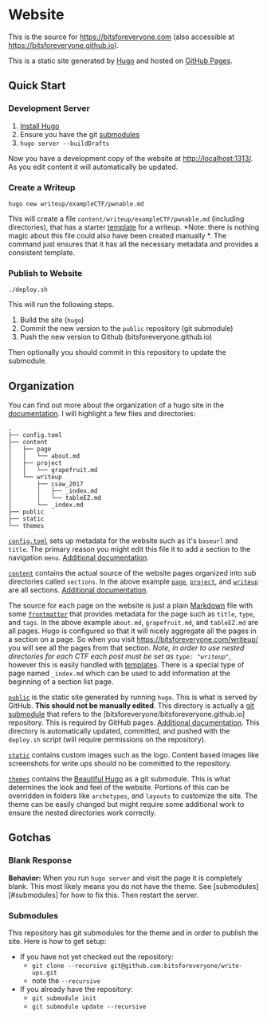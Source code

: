 # Website

This is the source for <https://bitsforeveryone.com> (also  accessible at <https://bitsforeveryone.github.io>).

This is a static site generated by [Hugo][h] and hosted on [GitHub Pages][g].

[g]:https://pages.github.com/
[h]:https://gohugo.io/

## Quick Start

### Development Server
1. [Install Hugo](https://gohugo.io/getting-started/installing/#quick-install)
2. Ensure you have the git [submodules](#submodules)
3. `hugo server --buildDrafts`

Now you have a development copy of the website at <http://localhost:1313/>. As
you edit content it will automatically be updated.

### Create a Writeup

`hugo new writeup/exampleCTF/pwnable.md`

This will create a file `content/writeup/exampleCTF/pwnable.md` (including
directories), that has a starter [template][tt] for a writeup. *Note: there is
nothing magic about this file could also have been created manually *. The
command just ensures that it has all the necessary metadata and provides a
consistent template.

### Publish to Website

`./deploy.sh`

This will run the following steps.

1. Build the site (`hugo`)
2. Commit the new version to the `public` repository (git submodule)
3. Push the new version to Github (bitsforeveryone.github.io)

Then optionally you should commit in this repository to update the submodule.

## Organization

You can find out more about the organization of a hugo site in the
[documentation][dir]. I will highlight a few files and directories:

[dir]:https://gohugo.io/getting-started/directory-structure/

```
.
├── config.toml 
├── content
│   ├── page
│   │   └── about.md
│   ├── project
│   │   └── grapefruit.md
│   └── writeup
│       ├── csaw_2017
│       │   ├── _index.md
│       │   └── tableEZ.md
│       └── _index.md
├── public
├── static
└── themes
```

[`config.toml`](./config/toml) sets up metadata for the website such as it's
`baseurl` and `title`.  The primary reason you might edit this file it to add a
section to the navigation `menu`. [Additional documentation][conf].

[conf]:https://gohugo.io/getting-started/configuration/

[`content`](./content) contains the actual source of the website pages organized
into sub directories called `sections`. In the above example  [`page`][page],
[`project`][proj], and [`writeup`][w] are all sections. [Additional
documentation][cont].

[page]:./content/page
[proj]:./content/project
[w]:./content/writeup
[cont]:https://gohugo.io/getting-started/directory-structure/

The source for each page on the website is just a plain [Markdown][md] file with
some [`frontmatter`][front] that provides metadata for the page such as `title`,
`type`, and `tags`. In the above example `about.md`, `grapefruit.md`, and
`tableEZ.md` are all pages. Hugo is configured so that it will nicely aggregate
all the pages in a section on a page. So when you visit
<https://bitsforeveryone.com/writeup/> you will see all the pages from that
section. *Note, in order to use nested directories for each CTF each post must
be set as `type: "writeup"`*, however this is easily handled with
[templates][tt].  There is a special type of page named `_index.md` which can be
used to add information at the beginning of a section list page.


[md]:https://github.com/adam-p/markdown-here/wiki/Markdown-Cheatsheet
[front]:https://gohugo.io/content-management/front-matter#readout
[tt]:#templates

[`public`][pub] is the static site generated by running `hugo`. This is what is
served by GitHub.  **This should not be manually edited**. This directory is
actually a [git submodule][gsm] that refers to the [bitsforeveryone/bitsforeveryone.github.io] repository. This is required by GitHub pages. [Additional documentation][ghp]. This directory is automatically updated, committed, and pushed with the `deploy.sh` script (will require permissions on the repository).

[pub]:./public
[io]:https://github.com/bitsforeveryone/bitsforeveryone.github.io
[ghp]:https://gohugo.io/hosting-and-deployment/hosting-on-github/#host-github-user-or-organization-pages
[gsm]:https://git-scm.com/book/en/v2/Git-Tools-Submodules

[`static`](./static) contains custom images such as the logo.  Content based images
like screenshots for write ups  should no be committed to the repository.

[`themes`](./themes) contains the [Beautiful Hugo][bh] as a git submodule.  This
is what determines the look and feel of the website. Portions of this can be
overridden in folders like `archetypes`, and `layouts` to customize the site.
The theme can be easily changed but might require some additional work to
ensure the nested directories work correctly.

[bh]:https://github.com/halogenica/beautifulhugo

## Gotchas

### Blank Response

**Behavior:** When you run `hugo server` and visit the page it is completely
blank. This most likely means you do not have the theme. See
[submodules][#submodules] for how to fix this. Then restart the server.

### Submodules
This repository has git submodules for the theme and in order to publish the
site. Here is how to get setup:

- If you have not yet checked out the repository:
  - `git clone --recursive git@github.com:bitsforeveryone/write-ups.git`
  - note the `--recursive`
- If you already have the repository:
  - `git submodule init`
  - `git submodule update --recursive`
